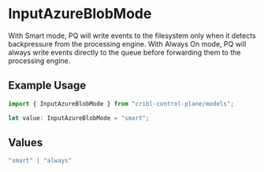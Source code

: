 # InputAzureBlobMode

With Smart mode, PQ will write events to the filesystem only when it detects backpressure from the processing engine. With Always On mode, PQ will always write events directly to the queue before forwarding them to the processing engine.

## Example Usage

```typescript
import { InputAzureBlobMode } from "cribl-control-plane/models";

let value: InputAzureBlobMode = "smart";
```

## Values

```typescript
"smart" | "always"
```